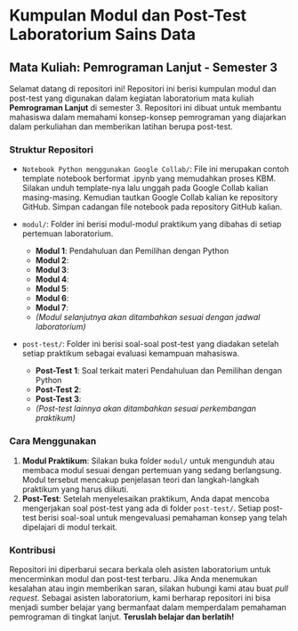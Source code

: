# Kumpulan Modul dan Post-Test Laboratorium Sains Data

## Mata Kuliah: Pemrograman Lanjut - Semester 3

Selamat datang di repositori ini! Repositori ini berisi kumpulan modul dan post-test yang digunakan dalam kegiatan laboratorium mata kuliah **Pemrograman Lanjut** di semester 3. Repositori ini dibuat untuk membantu mahasiswa dalam memahami konsep-konsep pemrograman yang diajarkan dalam perkuliahan dan memberikan latihan berupa post-test.

### Struktur Repositori

- `Notebook Python menggunakan Google Collab/`: File ini merupakan contoh template notebook berformat .ipynb yang memudahkan proses KBM. Silakan unduh template-nya lalu unggah pada Google Collab kalian masing-masing. Kemudian tautkan Google Collab kalian ke repository GitHub. Simpan cadangan file notebook pada repository GitHub kalian.

- `modul/`: Folder ini berisi modul-modul praktikum yang dibahas di setiap pertemuan laboratorium.
  - **Modul 1**: Pendahuluan dan Pemilihan dengan Python
  - **Modul 2**: 
  - **Modul 3**: 
  - **Modul 4**: 
  - **Modul 5**: 
  - **Modul 6**: 
  - **Modul 7**: 
  - *(Modul selanjutnya akan ditambahkan sesuai dengan jadwal laboratorium)*

- `post-test/`: Folder ini berisi soal-soal post-test yang diadakan setelah setiap praktikum sebagai evaluasi kemampuan mahasiswa.
  - **Post-Test 1**: Soal terkait materi Pendahuluan dan Pemilihan dengan Python
  - **Post-Test 2**: 
  - **Post-Test 3**: 
  - *(Post-test lainnya akan ditambahkan sesuai perkembangan praktikum)*

### Cara Menggunakan

1. **Modul Praktikum**: Silakan buka folder `modul/` untuk mengunduh atau membaca modul sesuai dengan pertemuan yang sedang berlangsung. Modul tersebut mencakup penjelasan teori dan langkah-langkah praktikum yang harus diikuti.
2. **Post-Test**: Setelah menyelesaikan praktikum, Anda dapat mencoba mengerjakan soal post-test yang ada di folder `post-test/`. Setiap post-test berisi soal-soal untuk mengevaluasi pemahaman konsep yang telah dipelajari di modul terkait.

### Kontribusi

Repositori ini diperbarui secara berkala oleh asisten laboratorium untuk mencerminkan modul dan post-test terbaru. Jika Anda menemukan kesalahan atau ingin memberikan saran, silakan hubungi kami atau buat _pull request_.
Sebagai asisten laboratorium, kami berharap repositori ini bisa menjadi sumber belajar yang bermanfaat dalam memperdalam pemahaman pemrograman di tingkat lanjut. **Teruslah belajar dan berlatih!**
